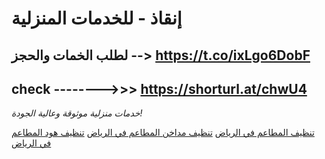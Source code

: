 # إنقاذ - للخدمات المنزلية
## لطلب  الخمات والحجز -->  https://t.co/ixLgo6DobF 
## check -------->>> https://shorturl.at/chwU4
_خدمات منزلية موثوقة وعالية الجودة!_ 

[تنظيف المطاعم في الرياض](https://ankaz.net/%d8%b4%d8%b1%d9%83%d8%a9-%d8%aa%d9%86%d8%b8%d9%8a%d9%81-%d9%85%d8%b7%d8%a7%d8%b9%d9%85-%d8%a8%d8%a7%d9%84%d8%b1%d9%8a%d8%a7%d8%b6/%d8%a7%d9%84%d8%aa%d9%86%d8%b8%d9%8a%d9%81-%d8%a7%d9%84%d8%aa%d8%ac%d8%a7%d8%b1%d9%8a/)
[تنظيف مداخن المطاعم في الرياض](https://ankaz.net/%d8%b4%d8%b1%d9%83%d8%a9-%d8%aa%d9%86%d8%b8%d9%8a%d9%81-%d9%85%d8%b7%d8%a7%d8%b9%d9%85-%d8%a8%d8%a7%d9%84%d8%b1%d9%8a%d8%a7%d8%b6/%d8%a7%d9%84%d8%aa%d9%86%d8%b8%d9%8a%d9%81-%d8%a7%d9%84%d8%aa%d8%ac%d8%a7%d8%b1%d9%8a/)
[تنظيف هود المطاعم في الرياض](https://ankaz.net/%d8%b4%d8%b1%d9%83%d8%a9-%d8%aa%d9%86%d8%b8%d9%8a%d9%81-%d9%85%d8%b7%d8%a7%d8%b9%d9%85-%d8%a8%d8%a7%d9%84%d8%b1%d9%8a%d8%a7%d8%b6/%d8%a7%d9%84%d8%aa%d9%86%d8%b8%d9%8a%d9%81-%d8%a7%d9%84%d8%aa%d8%ac%d8%a7%d8%b1%d9%8a/)
